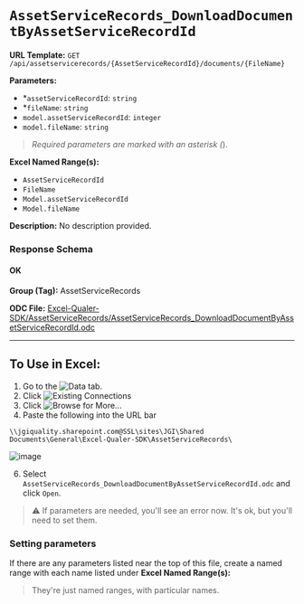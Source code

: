 # `AssetServiceRecords_DownloadDocumentByAssetServiceRecordId`

**URL Template:**
`GET /api/assetservicerecords/{AssetServiceRecordId}/documents/{FileName}`

**Parameters:**
- *`assetServiceRecordId`: `string`
- *`fileName`: `string`
- `model.assetServiceRecordId`: `integer`
- `model.fileName`: `string`


> *Required parameters are marked with an asterisk (*).

**Excel Named Range(s):**
- `AssetServiceRecordId`
- `FileName`
- `Model.assetServiceRecordId`
- `Model.fileName`


**Description:**
No description provided.

### Response Schema

#### OK



**Group (Tag):**
AssetServiceRecords

**ODC File:**
[Excel-Qualer-SDK/AssetServiceRecords/AssetServiceRecords_DownloadDocumentByAssetServiceRecordId.odc](https://github.com/Johnson-Gage-Inspection-Inc/qualer-sdk-odc/blob/main/Excel-Qualer-SDK/AssetServiceRecords/AssetServiceRecords_DownloadDocumentByAssetServiceRecordId.odc)

---

To Use in Excel:
---

1. Go to the ![`Data`](https://github.com/user-attachments/assets/da437a70-57b3-4c5b-bb01-4910ece19ed1)
 tab.
3. Click ![Existing Connections](https://github.com/user-attachments/assets/a2f1ed67-b2e0-4c23-ac90-68c870e60289)
4. Click ![`Browse for More...`](https://github.com/user-attachments/assets/8e698494-6865-41e7-b6fa-043aea81809a)
5. Paste the following into the URL bar
```
\\jgiquality.sharepoint.com@SSL\sites\JGI\Shared Documents\General\Excel-Qualer-SDK\AssetServiceRecords\
```

![image](https://github.com/user-attachments/assets/1e1a8d87-0377-446d-aaf5-d78562991db3)

6. Select `AssetServiceRecords_DownloadDocumentByAssetServiceRecordId.odc` and click `Open`.

> ⚠️ If parameters are needed, you'll see an error now. It's ok, but you'll need to set them.

### Setting parameters
If there are any parameters listed near the top of this file, create a named range with each name listed under **Excel Named Range(s):**
> They're just named ranges, with particular names.
